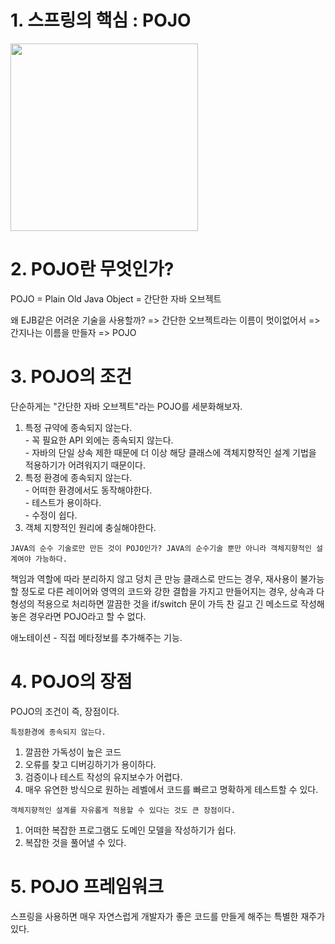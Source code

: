 
# 1. 스프링의 핵심 : POJO
<img src="https://t1.daumcdn.net/cfile/tistory/2266C44057E7937E12" width="300" height="300">


# 2. POJO란 무엇인가?

POJO = Plain Old Java Object  = 간단한 자바 오브젝트

왜 EJB같은 어려운 기술을 사용할까? => 간단한 오브젝트라는 이름이 멋이없어서 => 간지나는 이름을 만들자 => POJO 

# 3. POJO의 조건

단순하게는 "간단한 자바 오브젝트"라는 POJO를 세분화해보자.

  1) 특정 규약에 종속되지 않는다.<br>
    - 꼭 필요한 API 외에는 종속되지 않는다. <br>
    - 자바의 단일 상속 제한 때문에 더 이상 해당 클래스에 객체지향적인 설계 기법을 적용하기가 어려워지기 때문이다.
  2) 특정 환경에 종속되지 않는다.<br>
    - 어떠한 환경에서도 동작해야한다.<br> 
    - 테스트가 용이하다.<br>
    - 수정이 쉽다.
  3) 객체 지향적인 원리에 충실해야한다.

`JAVA의 순수 기술로만 만든 것이 POJO인가? JAVA의 순수기술 뿐만 아니라 객체지향적인 설계여야 가능하다. `

책임과 역할에 따라 분리하지 않고 덩치 큰 만능 클래스로 만드는 경우, 재사용이 불가능할 정도로 다른 레이어와 영역의 코드와 강한 결합을 가지고 만들어지는 경우, 상속과 다형성의 적용으로 처리하면 깔끔한 것을 if/switch 문이 가득 찬 길고 긴 메소드로 작성해놓은 경우라면 POJO라고 할 수 없다. 

애노테이션 - 직접 메타정보를 추가해주는 기능.
# 4. POJO의 장점

POJO의 조건이 즉, 장점이다.

  `특정환경에 종속되지 않는다.` <br>
  1) 깔끔한 가독성이 높은 코드 <br>
  2) 오류를 찾고 디버깅하기가 용이하다. <br>
  3) 검증이나 테스트 작성의 유지보수가 어렵다. <br>
  4) 매우 유연한 방식으로 원하는 레벨에서 코드를 빠르고 명확하게 테스트할 수 있다.
 
  `객체지향적인 설계를 자유롭게 적용할 수 있다는 것도 큰 장점이다.` <br>
  1) 어떠한 복잡한 프로그램도 도메인 모델을 작성하기가 쉽다. <br>
  2) 복잡한 것을 풀어낼 수 있다.
  
# 5. POJO 프레임워크

스프링을 사용하면 매우 자연스럽게 개발자가 좋은 코드를 만들게 해주는 특별한 재주가 있다.
